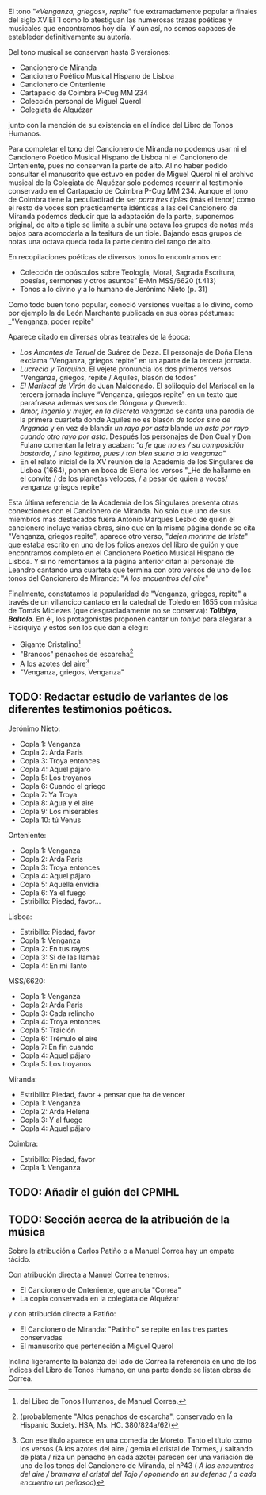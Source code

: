 El tono "_«Venganza, griegos», repite_" fue extramadamente popular a finales del siglo XVIEl ´I como lo atestiguan las numerosas trazas poéticas y musicales que encontramos hoy día. Y aún así, no somos capaces de estableder definitivamente su autoría.

Del tono musical se conservan hasta 6 versiones:

* Cancionero de Miranda
* Cancionero Poético Musical Hispano de Lisboa
* Cancionero de Onteniente
* Cartapacio de Coimbra P-Cug MM 234
* Colección personal de Miguel Querol
* Colegiata de Alquézar

junto con la mención de su existencia en el índice del Libro de Tonos Humanos.

Para completar el tono del Cancionero de Miranda no podemos usar ni el Cancionero Poético Musical Hispano de Lisboa ni el Cancionero de Onteniente, pues no conservan la parte de alto. Al no haber podido consultar el manuscrito que estuvo en poder de Miguel Querol ni el archivo musical de la Colegiata de Alquézar solo podemos recurrir al testimonio conservado en el Cartapacio de Coimbra P-Cug MM 234. Aunque el tono de Coimbra tiene la peculiadirad de ser *para tres tiples* (más el tenor) como el resto de voces son prácticamente idénticas a las del Cancionero de Miranda podemos deducir que la adaptación de la parte, suponemos original, de alto a tiple se limita a subir una octava los grupos de notas más bajos para acomodarla a la tesitura de un tiple. Bajando esos grupos de notas una octava queda toda la parte dentro del rango de alto. 


En recopilaciones poéticas de diversos tonos lo encontramos en:

* Colección de opúsculos sobre Teología, Moral, Sagrada Escritura, poesías, sermones y otros asuntos” E-Mn MSS/6620 (f.413)
* Tonos a lo divino y a lo humano de Jerónimo Nieto (p. 31)

Como todo buen tono popular, conoció versiones vueltas a lo divino, como por ejemplo la de León Marchante publicada en sus obras póstumas: _"Venganza, poder repite"

Aparece citado en diversas obras teatrales de la época:

* _Los Amantes de Teruel_ de Suárez de Deza. El personaje de Doña Elena exclama “Venganza, griegos repite” en un aparte de la tercera jornada.
* _Lucrecia y Tarquino_. El vejete pronuncia los dos primeros versos “Venganza, griegos, repite / Aquiles, blasón de todos”
* _El Mariscal de Virón_ de Juan Maldonado. El soliloquio del Mariscal en la tercera jornada incluye “Venganza, griegos repite” en un texto que parafrasea además versos de Góngora y Quevedo.
* _Amor, ingenio y mujer, en la discreta venganza_ se canta una parodia de la primera cuarteta donde Aquiles no es blasón _de todos_ sino _de Arganda_ y en vez de blandir _un rayo por asta_ blande _un asta por rayo cuando otro rayo por asta_. Después los personajes de Don Cual y Don Fulano comentan la letra y acaban: “_a fe que no es / su composición bastarda, / sino legítima, pues / tan bien suena a la venganza_"
* En el relato inicial de la XV reunión de la Academia de los Singulares de Lisboa (1664), ponen en boca de Elena los versos "_He de hallarme en el convite / de los planetas veloces, / a pesar de quien a voces/ venganza griegos repite"

Esta última referencia de la Academia de los Singulares presenta otras conexciones con el Cancionero de Miranda. No solo que uno de sus miembros más destacados fuera Antonio Marques Lesbio de quien el cancionero incluye varias obras, sino que en la misma página donde se cita "Venganza, griegos repite", aparece otro verso, "_dejen morirme de triste_" que estaba escrito en uno de los folios anexos del libro de guión y que encontramos completo en el Cancionero Poético Musical Hispano de Lisboa. Y si no remontamos a la página anterior citan al personaje de Leandro cantando una cuarteta que termina con otro versos de uno de los tonos del Cancionero de Miranda: "_A los encuentros del aire_"


Finalmente, constatamos la popularidad de "Venganza, griegos, repite" a través de un villancico cantado en la catedral de Toledo en 1655 con música de Tomás Miciezes (que desgraciadamente no se conserva): ***Tolibiyo, Baltolo***. En él, los protagonistas proponen cantar un _toniyo_ para alegarar a Flasiquiya y estos son los que dan a elegir: 

* Gigante Cristalino[^1] 
* "Brancos" penachos de escarcha[^2]
* A los azotes del aire[^3]
* "Venganza, griegos, Venganza"


[^1]: del Libro de Tonos Humanos, de Manuel Correa.
[^2]:  (probablemente "Altos penachos de escarcha", conservado en la Hispanic Society. HSA, Ms. HC. 380/824a/62)
[^3]: Con ese título aparece en una comedia de Moreto. Tanto el título como los versos (A los azotes del aire / gemía el cristal de Tormes, / saltando de plata / riza un penacho en cada azote)  parecen ser una variación de uno de los tonos del Cancionero de Miranda, el nº43 ( _A los encuentros del aire / bramava el cristal del Tajo / oponiendo en su defensa / a cada encuentro un peñasco_) 


## TODO: Redactar estudio de variantes de los diferentes testimonios poéticos.

Jerónimo Nieto:

- Copla 1: Venganza
- Copla 2: Arda Paris
- Copla 3: Troya entonces
- Copla 4: Aquel pájaro
- Copla 5: Los troyanos
- Copla 6: Cuando el griego
- Copla 7: Ya Troya
- Copla 8: Agua y el aire
- Copla 9: Los miserables
- Copla 10: tú Venus

Onteniente:

- Copla 1: Venganza
- Copla 2: Arda Paris
- Copla 3: Troya entonces
- Copla 4: Aquel pájaro
- Copla 5: Aquella envidia
- Copla 6: Ya el fuego
- Estribillo: Piedad, favor...

Lisboa:

- Estribillo: Piedad, favor
- Copla 1: Venganza
- Copla 2: En tus rayos
- Copla 3: Si de las llamas
- Copla 4: En mi llanto

MSS/6620:

- Copla 1: Venganza
- Copla 2: Arda Paris
- Copla 3: Cada relincho
- Copla 4: Troya entonces
- Copla 5: Traición
- Copla 6: Trémulo el aire
- Copla 7: En fin cuando
- Copla 4: Aquel pájaro
- Copla 5: Los troyanos

Miranda:

- Estribillo: Piedad, favor + pensar que ha de vencer
- Copla 1: Venganza
- Copla 2: Arda Helena
- Copla 3: Y al fuego
- Copla 4: Aquel pájaro

Coimbra:

- Estribillo: Piedad, favor
- Copla 1: Venganza


## TODO: Añadir el guión del CPMHL


## TODO: Sección acerca de la atribución de la música


Sobre la atribución a Carlos Patiño o a Manuel Correa hay un empate tácido.

Con atribución directa a Manuel Correa tenemos: 

- El Cancionero de Onteniente, que anota "Correa"
- La copia conservada en la colegiata de Alquézar

y con atribución directa a Patiño: 

- El Cancionero de Miranda: "Patinho" se repite en las tres partes conservadas
- El manuscrito que perteneción a Miguel Querol


Inclina ligeramente la balanza del lado de Correa la referencia en uno de los índices del Libro de Tonos Humano, en una parte donde se listan obras de Correa.


